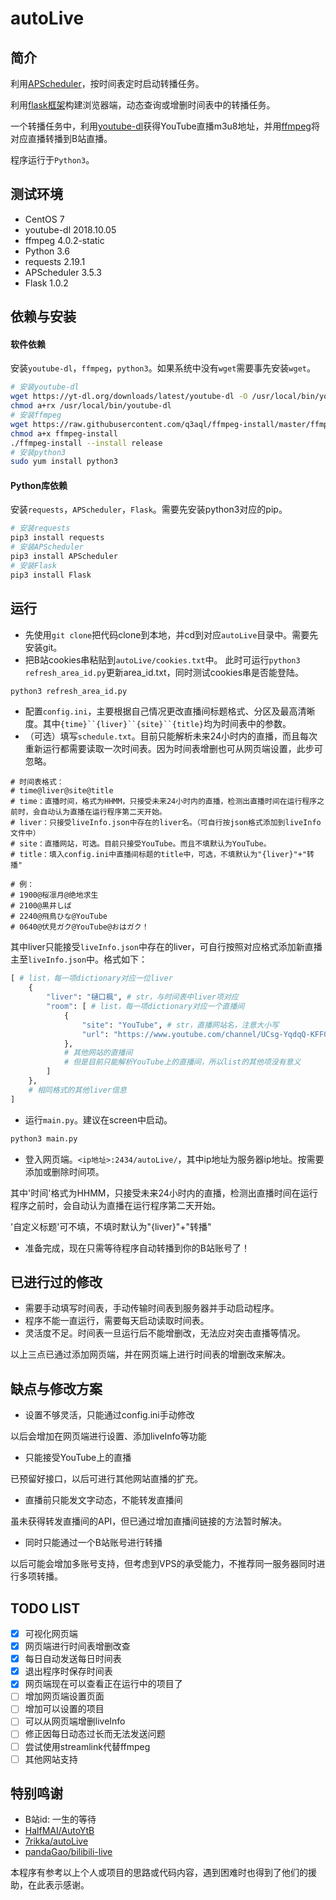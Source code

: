 # autoLive

## 简介
利用[APScheduler][APScheduler]，按时间表定时启动转播任务。

利用[flask框架][flask]构建浏览器端，动态查询或增删时间表中的转播任务。

一个转播任务中，利用[youtube-dl][youtube-dl]获得YouTube直播m3u8地址，并用[ffmpeg][ffmpeg]将对应直播转播到B站直播。

程序运行于`Python3`。

## 测试环境
- CentOS 7
- youtube-dl 2018.10.05
- ffmpeg 4.0.2-static
- Python 3.6
- requests 2.19.1
- APScheduler 3.5.3
- Flask 1.0.2

## 依赖与安装
#### 软件依赖
安装`youtube-dl`，`ffmpeg`，`python3`。如果系统中没有`wget`需要事先安装`wget`。
```bash
# 安装youtube-dl
wget https://yt-dl.org/downloads/latest/youtube-dl -O /usr/local/bin/youtube-dl
chmod a+rx /usr/local/bin/youtube-dl
# 安装ffmpeg
wget https://raw.githubusercontent.com/q3aql/ffmpeg-install/master/ffmpeg-install
chmod a+x ffmpeg-install
./ffmpeg-install --install release
# 安装python3
sudo yum install python3
```

#### Python库依赖
安装`requests`，`APScheduler`，`Flask`。需要先安装python3对应的pip。
```bash
# 安装requests
pip3 install requests
# 安装APScheduler
pip3 install APScheduler
# 安装Flask
pip3 install Flask
```

## 运行
- 先使用`git clone`把代码clone到本地，并cd到对应`autoLive`目录中。需要先安装git。
- 把B站cookies串粘贴到`autoLive/cookies.txt`中。
此时可运行`python3 refresh_area_id.py`更新area_id.txt，同时测试cookies串是否能登陆。
```bash
python3 refresh_area_id.py
```
- 配置`config.ini`，主要根据自己情况更改直播间标题格式、分区及最高清晰度。其中`{time}``{liver}``{site}``{title}`均为时间表中的参数。
- （可选）填写`schedule.txt`。目前只能解析未来24小时内的直播，而且每次重新运行都需要读取一次时间表。因为时间表增删也可从网页端设置，此步可忽略。
```
# 时间表格式：
# time@liver@site@title
# time：直播时间，格式为HHMM，只接受未来24小时内的直播，检测出直播时间在运行程序之前时，会自动认为直播在运行程序第二天开始。
# liver：只接受liveInfo.json中存在的liver名。（可自行按json格式添加到liveInfo文件中）
# site：直播网站，可选。目前只接受YouTube。而且不填默认为YouTube。
# title：填入config.ini中直播间标题的title中，可选，不填默认为"{liver}"+"转播"

# 例：
# 1900@桜凛月@绝地求生
# 2100@黒井しば
# 2240@飛鳥ひな@YouTube
# 0640@伏見ガク@YouTube@おはガク！
```

其中liver只能接受`liveInfo.json`中存在的liver，可自行按照对应格式添加新直播主至`liveInfo.json`中。格式如下：

```python
[ # list，每一项dictionary对应一位liver
    {
        "liver": "樋口楓", # str，与时间表中liver项对应
        "room": [ # list，每一项dictionary对应一个直播间
            {
                "site": "YouTube", # str，直播网站名，注意大小写
                "url": "https://www.youtube.com/channel/UCsg-YqdqQ-KFF0LNk23BY4A/live" # str，对应直播间url
            },
            # 其他网站的直播间
            # 但是目前只能解析YouTube上的直播间，所以list的其他项没有意义
        ]
    },
    # 相同格式的其他liver信息
]
```

- 运行`main.py`。建议在screen中启动。
```bash
python3 main.py
```
- 登入网页端。`<ip地址>:2434/autoLive/`，其中ip地址为服务器ip地址。按需要添加或删除时间项。

其中'时间'格式为HHMM，只接受未来24小时内的直播，检测出直播时间在运行程序之前时，会自动认为直播在运行程序第二天开始。

'自定义标题'可不填，不填时默认为"{liver}"+"转播"

- 准备完成，现在只需等待程序自动转播到你的B站账号了！

## 已进行过的修改
- 需要手动填写时间表，手动传输时间表到服务器并手动启动程序。
- 程序不能一直运行，需要每天启动读取时间表。
- 灵活度不足。时间表一旦运行后不能增删改，无法应对突击直播等情况。

以上三点已通过添加网页端，并在网页端上进行时间表的增删改来解决。


## 缺点与修改方案
- 设置不够灵活，只能通过config.ini手动修改

以后会增加在网页端进行设置、添加liveInfo等功能

- 只能接受YouTube上的直播

已预留好接口，以后可进行其他网站直播的扩充。

- 直播前只能发文字动态，不能转发直播间

虽未获得转发直播间的API，但已通过增加直播间链接的方法暂时解决。

- 同时只能通过一个B站账号进行转播

以后可能会增加多账号支持，但考虑到VPS的承受能力，不推荐同一服务器同时进行多项转播。

## TODO LIST
- [X] 可视化网页端
- [X] 网页端进行时间表增删改查
- [X] 每日自动发送每日时间表
- [X] 退出程序时保存时间表
- [X] 网页端现在可以查看正在运行中的项目了
- [ ] 增加网页端设置页面
- [ ] 增加可以设置的项目
- [ ] 可以从网页端增删liveInfo
- [ ] 修正因每日动态过长而无法发送问题
- [ ] 尝试使用streamlink代替ffmpeg
- [ ] 其他网站支持

## 特别鸣谢
- B站id: 一生的等待
- [HalfMAI/AutoYtB](https://github.com/HalfMAI/AutoYtB)
- [7rikka/autoLive](https://github.com/7rikka/autoLive)
- [pandaGao/bilibili-live](https://github.com/pandaGao/bilibili-live)

本程序有参考以上个人或项目的思路或代码内容，遇到困难时也得到了他们的援助，在此表示感谢。


[APScheduler]: https://apscheduler.readthedocs.io/en/latest/
[youtube-dl]: https://youtube-dl.org/
[ffmpeg]: https://www.ffmpeg.org/
[flask]: http://flask.pocoo.org/